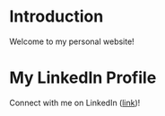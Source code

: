 # Introduction
Welcome to my personal website!

# My LinkedIn Profile
Connect with me on LinkedIn ([link](https://www.linkedin.com/in/jinwei-ang/))!
